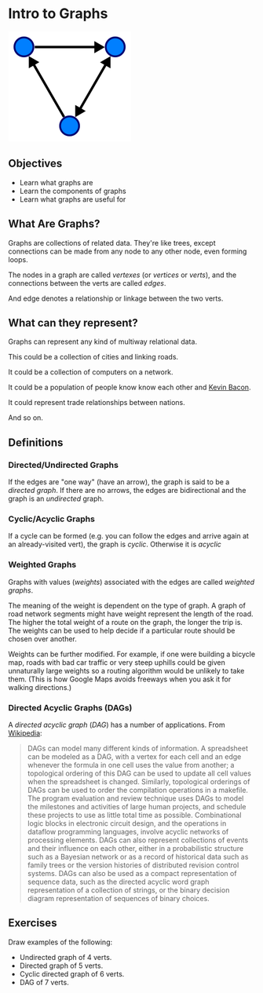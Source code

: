 # Intro to Graphs

![Directed Graph](img/graph.png)

## Objectives

* Learn what graphs are
* Learn the components of graphs
* Learn what graphs are useful for

## What Are Graphs?

Graphs are collections of related data. They're like trees, except
connections can be made from any node to any other node, even forming
loops.

The nodes in a graph are called _vertexes_ (or _vertices_ or _verts_),
and the connections between the verts are called _edges_.

And edge denotes a relationship or linkage between the two verts.

## What can they represent?

Graphs can represent any kind of multiway relational data.

This could be a collection of cities and linking roads.

It could be a collection of computers on a network.

It could be a population of people know know each other and [Kevin
Bacon](https://en.wikipedia.org/wiki/Six_Degrees_of_Kevin_Bacon).

It could represent trade relationships between nations.

And so on.


## Definitions

### Directed/Undirected Graphs

If the edges are "one way" (have an arrow), the graph is said to be a
_directed graph_. If there are no arrows, the edges are bidirectional
and the graph is an _undirected_ graph.

### Cyclic/Acyclic Graphs

If a cycle can be formed (e.g. you can follow the edges and arrive again
at an already-visited vert), the graph is _cyclic_. Otherwise it is
_acyclic_

### Weighted Graphs

Graphs with values (_weights_) associated with the edges are called
_weighted graphs_.

The meaning of the weight is dependent on the type of graph. A graph of
road network segments might have weight represent the length of the
road. The higher the total weight of a route on the graph, the longer
the trip is. The weights can be used to help decide if a particular
route should be chosen over another.

Weights can be further modified. For example, if one were building a
bicycle map, roads with bad car traffic or very steep uphills could be
given unnaturally large weights so a routing algorithm would be unlikely
to take them. (This is how Google Maps avoids freeways when you ask it
for walking directions.)

### Directed Acyclic Graphs (DAGs)

A _directed acyclic graph_ (_DAG_) has a number of applications. From
[Wikipedia](https://en.wikipedia.org/wiki/Directed_acyclic_graph):

> DAGs can model many different kinds of information. A spreadsheet can
> be modeled as a DAG, with a vertex for each cell and an edge whenever
> the formula in one cell uses the value from another; a topological
> ordering of this DAG can be used to update all cell values when the
> spreadsheet is changed. Similarly, topological orderings of DAGs can
> be used to order the compilation operations in a makefile. The program
> evaluation and review technique uses DAGs to model the milestones and
> activities of large human projects, and schedule these projects to use
> as little total time as possible. Combinational logic blocks in
> electronic circuit design, and the operations in dataflow programming
> languages, involve acyclic networks of processing elements. DAGs can
> also represent collections of events and their influence on each
> other, either in a probabilistic structure such as a Bayesian network
> or as a record of historical data such as family trees or the version
> histories of distributed revision control systems. DAGs can also be
> used as a compact representation of sequence data, such as the
> directed acyclic word graph representation of a collection of strings,
> or the binary decision diagram representation of sequences of binary
> choices.

## Exercises

Draw examples of the following:

* Undirected graph of 4 verts.
* Directed graph of 5 verts.
* Cyclic directed graph of 6 verts.
* DAG of 7 verts.
